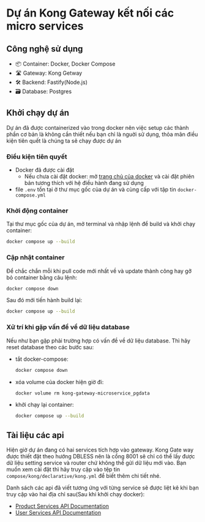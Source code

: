# Dự án Kong Gateway kết nối các micro services

## Công nghệ sử dụng

- 📦 Container: Docker, Docker Compose
- 🛣 Gateway: Kong Getway
- 🛠 Backend: Fastify(Node.js)
- 🗃 Database: Postgres

## Khởi chạy dự án

Dự án đã được containerized vào trong docker nên việc setup các thành phần cơ bản là không cần thiết nếu bạn chỉ là nguời sử dụng, thỏa mãn điều kiện tiên quết là chúng ta sẽ chạy được dự án

### Điều kiện tiên quyết

- Docker đã được cài đặt
  - Nếu chưa cài đặt docker: mở [trang chủ của docker](https://www.docker.com/) và cài đặt phiên bản tương thích với hệ điều hành đang sử dụng
- file `.env` tồn tại ở thư mục gốc của dự án và cùng cấp với tập tin `docker-compose.yml`

### Khởi động container

Tại thư mục gốc của dự án, mở terminal và nhập lệnh để build và khởi chạy container:

```bash
docker compose up --build
```

### Cập nhật container

Để chắc chắn mỗi khi pull code mới nhất về và update thành công hay gỡ bỏ container bằng câu lệnh:

```bash
docker compose down
```

Sau đó mới tiến hành build lại:

```bash
docker compose up --build
```

### Xử trí khi gặp vấn đề về dữ liệu database

Nếu như bạn gặp phải trường hợp có vấn đề về dữ liệu database. Thì hãy reset database theo các bước sau:

- tắt docker-compose:
  ```bash
  docker compose down
  ```
- xóa volume của docker hiện giờ đi:
  ```bash
  docker volume rm kong-gateway-microservice_pgdata
  ```
- khởi chạy lại container:
  ```bash
  docker compose up --build
  ```

## Tài liệu các api

Hiện giờ dự án đang có hai services tích hợp vào gateway. Kong Gate way được thiết đặt theo hướng DBLESS nên là cổng 8001 sẽ chỉ có thể lấy được dữ liệu setting service và router chứ không thể gửi dữ liệu mới vào. Bạn muốn xem cài đặt thì hãy truy cập vào tệp tin `compose/kong/declarative/kong.yml` để biết thêm chi tiết nhé.

Danh sách các api đã viết tương ứng với từng service sẽ được liệt kê khi bạn truy cập vào hai địa chỉ sau(Sau khi khởi chạy docker):

- [Product Services API Documentation](http://localhost:8000/productServices/documentation/static/index.html#/)
- [User Services API Documentation](http://localhost:8000/userServices/documentation/static/index.html#/)
